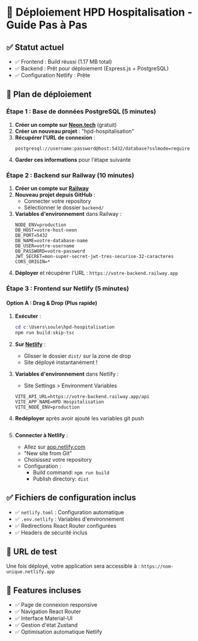 # 🚀 Déploiement HPD Hospitalisation - Guide Pas à Pas

## ✅ Statut actuel
- ✅ Frontend : Build réussi (1.17 MB total)
- ✅ Backend : Prêt pour déploiement (Express.js + PostgreSQL)
- ✅ Configuration Netlify : Prête

## 🎯 Plan de déploiement

### Étape 1 : Base de données PostgreSQL (5 minutes)

1. **Créer un compte sur [Neon.tech](https://neon.tech)** (gratuit)
2. **Créer un nouveau projet** : "hpd-hospitalisation"
3. **Récupérer l'URL de connexion** :
   ```
   postgresql://username:password@host:5432/database?sslmode=require
   ```
4. **Garder ces informations** pour l'étape suivante

### Étape 2 : Backend sur Railway (10 minutes)

1. **Créer un compte sur [Railway](https://railway.app)**
2. **Nouveau projet depuis GitHub** :
   - Connecter votre repository
   - Sélectionner le dossier `backend/`
3. **Variables d'environnement** dans Railway :
   ```
   NODE_ENV=production
   DB_HOST=votre-host-neon
   DB_PORT=5432
   DB_NAME=votre-database-name
   DB_USER=votre-username
   DB_PASSWORD=votre-password
   JWT_SECRET=mon-super-secret-jwt-tres-securise-32-caracteres
   CORS_ORIGIN=*
   ```
4. **Déployer** et récupérer l'URL : `https://votre-backend.railway.app`

### Étape 3 : Frontend sur Netlify (5 minutes)

#### Option A : Drag & Drop (Plus rapide)

1. **Exécuter** :
   ```powershell
   cd c:\Users\soule\hpd-hospitalisation
   npm run build:skip-tsc
   ```

2. **Sur [Netlify](https://netlify.com)** :
   - Glisser le dossier `dist/` sur la zone de drop
   - Site déployé instantanément !

3. **Variables d'environnement** dans Netlify :
   - Site Settings > Environment Variables
   ```
   VITE_API_URL=https://votre-backend.railway.app/api
   VITE_APP_NAME=HPD Hospitalisation
   VITE_NODE_ENV=production
   ```

4. **Redéployer** après avoir ajouté les variables
   git push
   ```

2. **Connecter à Netlify** :
   - Allez sur [app.netlify.com](https://app.netlify.com)
   - "New site from Git"
   - Choisissez votre repository
   - Configuration :
     - Build command: `npm run build`
     - Publish directory: `dist`

## ✅ Fichiers de configuration inclus

- ✅ `netlify.toml` : Configuration automatique
- ✅ `.env.netlify` : Variables d'environnement
- ✅ Redirections React Router configurées
- ✅ Headers de sécurité inclus

## 🎯 URL de test

Une fois déployé, votre application sera accessible à :
`https://nom-unique.netlify.app`

## 📱 Features incluses

- ✅ Page de connexion responsive
- ✅ Navigation React Router
- ✅ Interface Material-UI
- ✅ Gestion d'état Zustand
- ✅ Optimisation automatique Netlify
